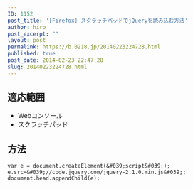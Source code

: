 ```yaml
---
ID: 1152
post_title: '[Firefox] スクラッチパッドでjQueryを読み込む方法'
author: hiro
post_excerpt: ""
layout: post
permalink: https://b.0218.jp/20140223224728.html
published: true
post_date: 2014-02-23 22:47:28
slug: 20140223224728.html
---
```

<!--more-->
## 適応範囲
* Webコンソール
* スクラッチパッド

## 方法
```language-javascript
var e = document.createElement(&#039;script&#039;);
e.src=&#039;//code.jquery.com/jquery-2.1.0.min.js&#039;;
document.head.appendChild(e);
```